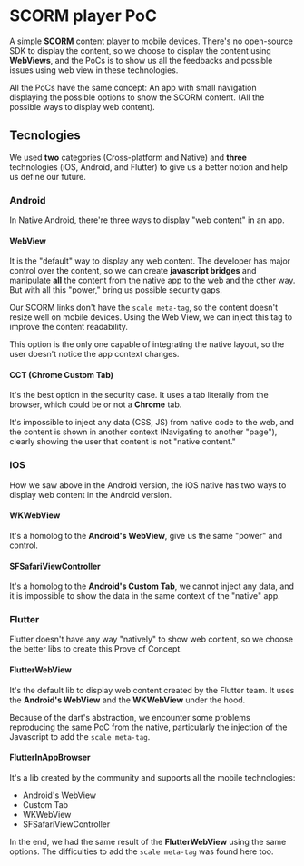 # SCORM player PoC

A simple **SCORM** content player to mobile devices. There's no open-source SDK to display the content, so we choose to display the content using **WebViews**, and the PoCs is to show us all the feedbacks and possible issues using web view in these technologies.

All the PoCs have the same concept: An app with small navigation displaying the possible options to show the SCORM content. (All the possible ways to display web content).

## Tecnologies

We used **two** categories (Cross-platform and Native) and **three** technologies (iOS, Android, and Flutter) to give us a better notion and help us define our future.

### Android

In Native Android, there're three ways to display "web content" in an app.

#### WebView

It is the "default" way to display any web content. The developer has major control over the content, so we can create **javascript bridges** and manipulate **all** the content from the native app to the web and the other way.  But with all this "power," bring us possible security gaps.

Our SCORM links don't have the `scale meta-tag`, so the content doesn't resize well on mobile devices. Using the Web View, we can inject this tag to improve the content readability. 

This option is the only one capable of integrating the native layout, so the user doesn't notice the app context changes.

#### CCT (Chrome Custom Tab)

It's the best option in the security case. It uses a tab literally from the browser, which could be or not a **Chrome** tab. 

It's impossible to inject any data (CSS, JS) from native code to the web, and the content is shown in another context (Navigating to another "page"), clearly showing the user that content is not "native content."

### iOS

How we saw above in the Android version, the iOS native has two ways to display web content in the Android version.

#### WKWebView

It's a homolog to the **Android's WebView**, give us the same "power" and control. 

#### SFSafariViewController

It's a homolog to the **Android's Custom Tab**, we cannot inject any data, and it is impossible to show the data in the same context of the "native" app.
 
### Flutter

Flutter doesn't have any way "natively" to show web content, so we choose the better libs to create this Prove of Concept.

#### FlutterWebView

It's the default lib to display web content created by the Flutter team. It uses the **Android's WebView** and the **WKWebView** under the hood. 

Because of the dart's abstraction, we encounter some problems reproducing the same PoC from the native, particularly the injection of the Javascript to add the `scale meta-tag`.

#### FlutterInAppBrowser

It's a lib created by the community and supports all the mobile  technologies:

* Android's WebView 
* Custom Tab
* WKWebView 
* SFSafariViewController

In the end, we had the same result of the **FlutterWebView** using the same options. 
The difficulties to add the `scale meta-tag` was found here too.
